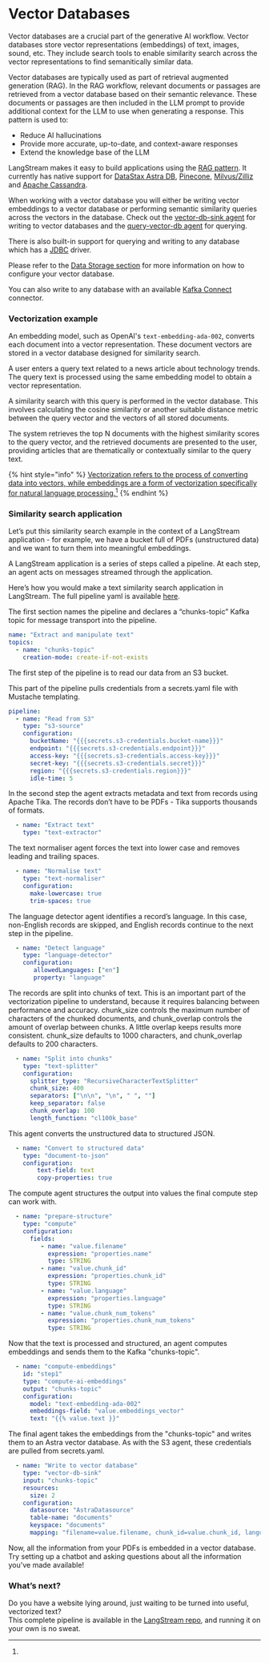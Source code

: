 # Vector Databases

Vector databases are a crucial part of the generative AI workflow. Vector databases store vector representations (embeddings) of text, images, sound, etc. They include search tools to enable similarity search across the vector representations to find semanitically similar data.   

Vector databases are typically used as part of retrieval augmented generation (RAG). In the RAG workflow, relevant documents or passages are retrieved from a vector database based on their semantic relevance. These documents or passages are then included in the LLM prompt to provide additional context for the LLM to use when generating a response. This pattern is used to:

* Reduce AI hallucinations
* Provide more accurate, up-to-date, and context-aware responses
* Extend the knowledge base of the LLM

LangStream makes it easy to build applications using the [RAG pattern](./rag-pattern.md). It currently has native support for [DataStax Astra DB](https://www.datastax.com/products/vector-search), [Pinecone](https://www.pinecone.io/), [Milvus/Zilliz](https://milvus.io/)
and [Apache Cassandra](https://cassandra.apache.org).&#x20;

When working with a vector database you will either be writing vector embeddings to a vector database or performing semantic similarity queries across the vectors in the database. Check out the [vector-db-sink agent](../pipeline-agents/input-and-output/vector-db-sink.md) for writing to vector databases and the [query-vector-db agent](../pipeline-agents/text-processors/query-vector-db.md) for querying.&#x20;

There is also built-in support for querying and writing to any database which has a [JDBC](https://docs.oracle.com/javase/tutorial/jdbc/overview/index.html) driver.

Please refer to the [Data Storage section](../configuration-resources/data-storage/README.md) for more information on how to configure your vector database.

You can also write to any database with an available [Kafka Connect](https://docs.confluent.io/platform/current/connect/index.html) connector.


### Vectorization example

An embedding model, such as OpenAI's `text-embedding-ada-002`, converts each document into a vector representation. These document vectors are stored in a vector database designed for similarity search.

A user enters a query text related to a news article about technology trends. The query text is processed using the same embedding model to obtain a vector representation.

A similarity search with this query is performed in the vector database. This involves calculating the cosine similarity or another suitable distance metric between the query vector and the vectors of all stored documents.

The system retrieves the top N documents with the highest similarity scores to the query vector, and the retrieved documents are presented to the user, providing articles that are thematically or contextually similar to the query text.

{% hint style="info" %}
[Vectorization refers to the process of converting data into vectors, while embeddings are a form of vectorization specifically for natural language processing.](#user-content-fn-1)[^1]
{% endhint %}

### Similarity search application

Let’s put this similarity search example in the context of a LangStream application - for example, we have a bucket full of PDFs (unstructured data) and we want to turn them into meaningful embeddings.&#x20;

A LangStream application is a series of steps called a pipeline. At each step, an agent acts on messages streamed through the application.&#x20;

Here’s how you would make a text similarity search application in LangStream. The full pipeline yaml is available [here](https://github.com/LangStream/langstream/tree/main/examples/applications/docker-chatbot).

The first section names the pipeline and declares a “chunks-topic” Kafka topic for message transport into the pipeline.

```yaml
name: "Extract and manipulate text"
topics:
  - name: "chunks-topic"
    creation-mode: create-if-not-exists
```

The first step of the pipeline is to read our data from an S3 bucket.

This part of the pipeline pulls credentials from a secrets.yaml file with Mustache templating.

```yaml
pipeline:
  - name: "Read from S3"
    type: "s3-source"
    configuration:
      bucketName: "{{{secrets.s3-credentials.bucket-name}}}"
      endpoint: "{{{secrets.s3-credentials.endpoint}}}"
      access-key: "{{{secrets.s3-credentials.access-key}}}"
      secret-key: "{{{secrets.s3-credentials.secret}}}"
      region: "{{{secrets.s3-credentials.region}}}"
      idle-time: 5
```

In the second step the agent extracts metadata and text from records using Apache Tika. The records don’t have to be PDFs - Tika supports thousands of formats.

```yaml
  - name: "Extract text"
    type: "text-extractor"
```

The text normaliser agent forces the text into lower case and removes leading and trailing spaces.&#x20;

```yaml
  - name: "Normalise text"
    type: "text-normaliser"
    configuration:
      make-lowercase: true
      trim-spaces: true
```

The language detector agent identifies a record’s language. In this case, non-English records are skipped, and English records continue to the next step in the pipeline.

```yaml
  - name: "Detect language"
    type: "language-detector"
    configuration:
       allowedLanguages: ["en"]
       property: "language"
```

The records are split into chunks of text. This is an important part of the vectorization pipeline to understand, because it requires balancing between performance and accuracy. chunk\_size controls the maximum number of characters of the chunked documents, and chunk\_overlap controls the amount of overlap between chunks. A little overlap keeps results more consistent. chunk\_size defaults to 1000 characters, and chunk\_overlap defaults to 200 characters.

```yaml
  - name: "Split into chunks"
    type: "text-splitter"
    configuration:
      splitter_type: "RecursiveCharacterTextSplitter"
      chunk_size: 400
      separators: ["\n\n", "\n", " ", ""]
      keep_separator: false
      chunk_overlap: 100
      length_function: "cl100k_base"
```

This agent converts the unstructured data to structured JSON.&#x20;

```yaml
  - name: "Convert to structured data"
    type: "document-to-json"
    configuration:
        text-field: text
        copy-properties: true
```

The compute agent structures the output into values the final compute step can work with.

```yaml
  - name: "prepare-structure"
    type: "compute"
    configuration:
      fields:
         - name: "value.filename"
           expression: "properties.name"
           type: STRING
         - name: "value.chunk_id"
           expression: "properties.chunk_id"
           type: STRING
         - name: "value.language"
           expression: "properties.language"
           type: STRING
         - name: "value.chunk_num_tokens"
           expression: "properties.chunk_num_tokens"
           type: STRING
```

Now that the text is processed and structured, an agent computes embeddings and sends them to the Kafka "chunks-topic".

```yaml
  - name: "compute-embeddings"
    id: "step1"
    type: "compute-ai-embeddings"
    output: "chunks-topic"
    configuration:
      model: "text-embedding-ada-002" 
      embeddings-field: "value.embeddings_vector"
      text: "{{% value.text }}"
```

The final agent takes the embeddings from the "chunks-topic" and writes them to an Astra vector database. As with the S3 agent, these credentials are pulled from secrets.yaml.

```yaml
  - name: "Write to vector database"
    type: "vector-db-sink"
    input: "chunks-topic"
    resources:
      size: 2
    configuration:
      datasource: "AstraDatasource"
      table-name: "documents"
      keyspace: "documents"
      mapping: "filename=value.filename, chunk_id=value.chunk_id, language=value.language, text=value.text, embeddings_vector=value.embeddings_vector, num_tokens=value.chunk_num_tokens"
```

Now, all the information from your PDFs is embedded in a vector database. Try setting up a chatbot and asking questions about all the information you've made available!

### What’s next?

Do you have a website lying around, just waiting to be turned into useful, vectorized text?\
This complete pipeline is available in the [LangStream repo](https://github.com/LangStream/langstream/tree/main/examples/applications/docker-chatbot), and running it on your own is no sweat.&#x20;




[^1]: 
